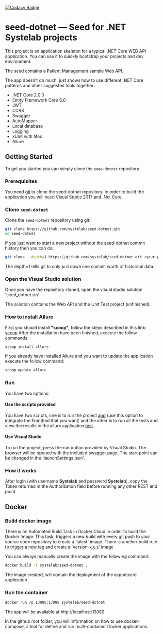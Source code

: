 [![Codacy Badge](https://api.codacy.com/project/badge/Grade/d6124578c1984b24bde396b8ada17d0e)](https://www.codacy.com/app/alfonsoserra/seed-dotnet?utm_source=github.com&amp;utm_medium=referral&amp;utm_content=systelab/seed-dotnet&amp;utm_campaign=Badge_Grade)

# seed-dotnet — Seed for .NET Systelab projects

This project is an application skeleton for a typical .NET Core WEB API application. You can use it
to quickly bootstrap your projects and dev environment.

The seed contains a Patient Management sample Web API.

The app doesn't do much, just shows how to use different .NET Core patterns and other suggested tools together:

* .NET Core 2.0.0
* Entity Framework Core 6.0
* JWT
* CORS
* Swagger
* AutoMapper
* Local database
* Logging
* xUnit with Moq
* Allure


## Getting Started

To get you started you can simply clone the `seed-dotnet` repository.

### Prerequisites

You need [git][git] to clone the seed-dotnet repository.
In order to build the application you will need Visual Studio 2017 and [.Net Core][dotnet].

### Clone `seed-dotnet`

Clone the `seed-dotnet` repository using git:

```bash
git clone https://github.com/systelab/seed-dotnet.git
cd seed-dotnet
```

If you just want to start a new project without the seed-dotnet commit history then you can do:

```bash
git clone --depth=1 https://github.com/systelab/seed-dotnet.git <your-project-name>
```

The depth=1 tells git to only pull down one commit worth of historical data.


### Open the Visual Studio solution

Once you have the repository cloned, open the visual studio solution 'seed_dotnet.sln'

The solution contains the Web API and the Unit Test project (unfinished).

### How to install Allure

First you should install **"scoop"**, follow the steps described in this link: [scoop]
After the installation have been finished, execute the follow commands:
```bash
scoop install allure
```
If you already have installed Allure and you want to update the application execute the follow command:
```bash
scoop update allure
```

### Run

You have two options:

#### Use the scripts provided

You have two scripts, one is to run the project [app] (use this option to integrate the FrontEnd that you want) and the other is to run all the tests and view the results in the allure application [test].

#### Use Visual Studio
To run the project, press the run button provided by Visual Studio. The browser will be opened with the included swagger page. The start point can be changed in the 'launchSettings.json'.



### How it works

After login (with username **Systelab** and password **Systelab**), copy the Token returned in the Authorization field before running any other REST end point.

## Docker

### Build docker image

There is an Automated Build Task in Docker Cloud in order to build the Docker Image. 
This task, triggers a new build with every git push to your source code repository to create a 'latest' image.
There is another build rule to trigger a new tag and create a 'version-x.y.z' image

You can always manually create the image with the following command:

```bash
docker build -t systelab/seed-dotnet . 
```

The image created, will contain the deployment of the aspnetcore application

### Run the container

```bash
docker run /p 13080:13080 systelab/seed-dotnet
```

The app will be available at http://localhost:13080

In the github root folder, you will information on how to use docker-compose, a tool for define and run multi-container Docker applications.



[git]: https://git-scm.com/
[dotnet]:https://www.microsoft.com/net/download/windows
[scoop]:http://scoop.sh/
[test]:https://github.com/systelab/seed-dotnet/blob/master/src/test.bat
[app]:https://github.com/systelab/seed-dotnet/blob/master/src/app.bat


